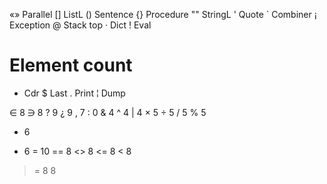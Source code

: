«»	Parallel
[]	ListL
()	Sentence
{}	Procedure
""	StringL
'	Quote
`	Combiner
¡	Exception
@	Stack top
·	Dict
!	Eval
#	Element count
*	Cdr
$	Last
.	Print
¦	Dump


∈	8
∋	8
?	9
¿	9
,	7
:	0
&	4
^	4
|	4
×	5
÷	5
/	5
%	5
+	6
-	6
=	10
==	8
<>	8
<=	8
<	8
>=	8
>	8




